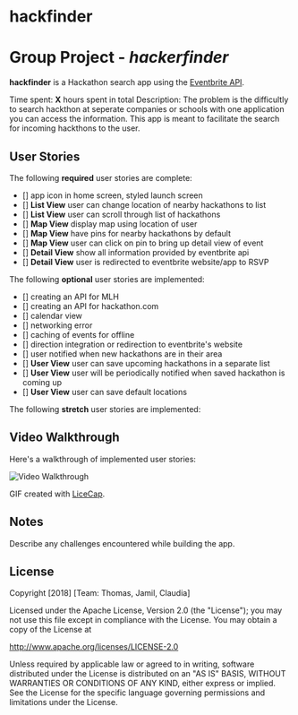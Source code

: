 # hackfinder
# Group Project - *hackerfinder*


**hackfinder** is a Hackathon search app using the [Eventbrite API](https://www.eventbrite.com/developer/v3/).

Time spent: **X** hours spent in total
Description: 
The problem is the difficultly to search hackthon at seperate companies or schools with one application you can access the information.
This app is meant to facilitate the search for incoming hackthons to the user.


## User Stories

The following **required** user stories are complete:
- [] app icon in home screen, styled launch screen
- [] **List View** user can change location of nearby hackathons to list
- [] **List View** user can scroll through list of hackathons
- [] **Map View** display map using location of user
- [] **Map View** have pins for nearby hackathons by default
- [] **Map View** user can click on pin to bring up detail view of event
- [] **Detail View** show all information provided by eventbrite api
- [] **Detail View** user is redirected to eventbrite website/app to RSVP

The following **optional** user stories are implemented:

- [] creating an API for MLH
- [] creating an API for hackathon.com
- [] calendar view
- [] networking error
- [] caching of events for offline
- [] direction integration or redirection to eventbrite's website
- [] user notified when new hackathons are in their area
- [] **User View** user can save upcoming hackathons in a separate list
- [] **User View** user will be periodically notified when saved hackathon is coming up
- [] **User View** user can save default locations


The following **stretch** user stories are implemented:



## Video Walkthrough

Here's a walkthrough of implemented user stories:

<img src='http://i.imgur.com/link/to/your/gif/file.gif' title='Video Walkthrough' width='' alt='Video Walkthrough' />

GIF created with [LiceCap](http://www.cockos.com/licecap/).

## Notes

Describe any challenges encountered while building the app.

## License

Copyright [2018] [Team: Thomas, Jamil, Claudia]

Licensed under the Apache License, Version 2.0 (the "License");
you may not use this file except in compliance with the License.
You may obtain a copy of the License at

http://www.apache.org/licenses/LICENSE-2.0

Unless required by applicable law or agreed to in writing, software
distributed under the License is distributed on an "AS IS" BASIS,
WITHOUT WARRANTIES OR CONDITIONS OF ANY KIND, either express or implied.
See the License for the specific language governing permissions and
limitations under the License.
